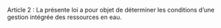 Article 2 : La présente loi a pour objet de déterminer les conditions d’une gestion intégrée des ressources en eau.